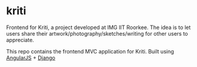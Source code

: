 # kriti

Frontend for Kriti, a project developed at IMG IIT Roorkee. The idea is to let users share their artwork/photography/sketches/writing for other users to appreciate.

This repo contains the frontend MVC application for Kriti. Built using [AngularJS](https://angularjs.org/) + [Django](https://www.djangoproject.com/)
